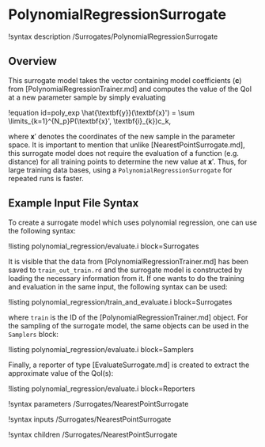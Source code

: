 # PolynomialRegressionSurrogate

!syntax description /Surrogates/PolynomialRegressionSurrogate

## Overview

This surrogate model takes the vector containing model coefficients ($\textbf{c}$) from [PolynomialRegressionTrainer.md]
and computes the value of the QoI at a new parameter sample by simply evaluating

!equation id=poly_exp
\hat{\textbf{y}}(\textbf{x}') = \sum \limits_{k=1}^{N_p}P(\textbf{x}', \textbf{i}_{k})c_k,

where $\textbf{x}'$ denotes the coordinates of the new sample in the parameter space.
It is important to mention that unlike [NearestPointSurrogate.md],
this surrogate model does not require the evaluation of a function (e.g. distance) for
all training points to determine the new value at $\textbf{x}'$. Thus, for large
training data bases, using a `PolynomialRegressionSurrogate` for repeated
runs is faster.

## Example Input File Syntax

To create a surrogate model which uses polynomial regression, one can use the following syntax:

!listing polynomial_regression/evaluate.i block=Surrogates

It is visible that the data from [PolynomialRegressionTrainer.md] has been saved to `train_out_train.rd`
and the surrogate model is constructed by loading the necessary information from it.
If one wants to do the training and evaluation in the same input, the following syntax can be used:

!listing polynomial_regression/train_and_evaluate.i block=Surrogates

where `train` is the ID of the [PolynomialRegressionTrainer.md] object. For the sampling
of the surrogate model, the same objects can be used in the `Samplers` block:

!listing polynomial_regression/evaluate.i block=Samplers

Finally, a reporter of type [EvaluateSurrogate.md] is created to extract the approximate value of the
QoI(s):

!listing polynomial_regression/evaluate.i block=Reporters

!syntax parameters /Surrogates/NearestPointSurrogate

!syntax inputs /Surrogates/NearestPointSurrogate

!syntax children /Surrogates/NearestPointSurrogate
